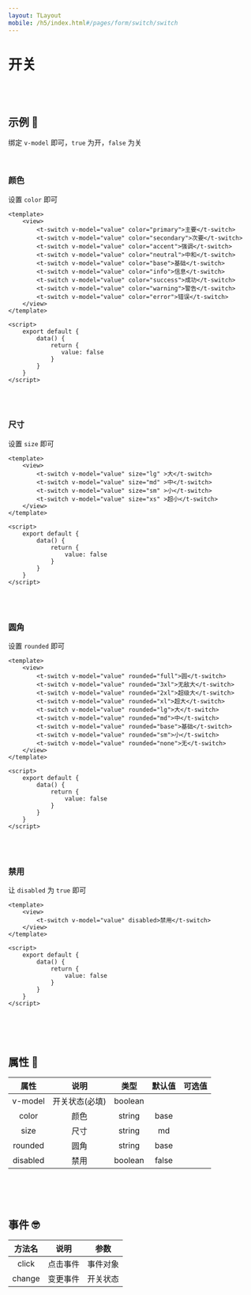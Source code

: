 ```yaml
---
layout: TLayout
mobile: /h5/index.html#/pages/form/switch/switch
---
```


# 开关


<br />
<br />

## 示例 :thinking:

绑定 `v-model` 即可，`true` 为开，`false` 为关

<br />


### 颜色



设置 `color` 即可

```vue
<template>
	<view>
        <t-switch v-model="value" color="primary">主要</t-switch>
        <t-switch v-model="value" color="secondary">次要</t-switch>
        <t-switch v-model="value" color="accent">强调</t-switch>
        <t-switch v-model="value" color="neutral">中和</t-switch>
        <t-switch v-model="value" color="base">基础</t-switch>
        <t-switch v-model="value" color="info">信息</t-switch>
        <t-switch v-model="value" color="success">成功</t-switch>
        <t-switch v-model="value" color="warning">警告</t-switch>
        <t-switch v-model="value" color="error">错误</t-switch>
	</view>
</template>

<script>
    export default {
        data() {
            return {
               value: false
            }
        }
    }
</script>
```

<br />
<br />

### 尺寸

设置 `size` 即可

```vue
<template>
	<view>
        <t-switch v-model="value" size="lg" >大</t-switch>
        <t-switch v-model="value" size="md" >中</t-switch>
        <t-switch v-model="value" size="sm" >小</t-switch>
        <t-switch v-model="value" size="xs" >超小</t-switch>
	</view>
</template>

<script>
    export default {
        data() {
            return {
                value: false
            }
        }
    }
</script>
```

<br />
<br />


### 圆角

设置 `rounded` 即可

```vue
<template>
	<view>
        <t-switch v-model="value" rounded="full">圆</t-switch>
        <t-switch v-model="value" rounded="3xl">无敌大</t-switch>
        <t-switch v-model="value" rounded="2xl">超级大</t-switch>
        <t-switch v-model="value" rounded="xl">超大</t-switch>
        <t-switch v-model="value" rounded="lg">大</t-switch>
        <t-switch v-model="value" rounded="md">中</t-switch>
        <t-switch v-model="value" rounded="base">基础</t-switch>
        <t-switch v-model="value" rounded="sm">小</t-switch>
        <t-switch v-model="value" rounded="none">无</t-switch>
	</view>
</template>

<script>
    export default {
        data() {
            return {
                value: false
            }
        }
    }
</script>
```

<br />
<br />

### 禁用

让 `disabled` 为 `true` 即可

```vue
<template>
	<view>
        <t-switch v-model="value" disabled>禁用</t-switch>
	</view>
</template>

<script>
    export default {
        data() {
            return {
                value: false
            }
        }
    }
</script>
```

<br />
<br />
<br />

## 属性 :monocle_face:

|   属性   |      说明      |  类型   | 默认值 |      可选值       |
| :------: | :------------: | :-----: | :----: | :---------------: |
| v-model  | 开关状态(必填) | boolean |        |   <t-doc-boo />   |
|  color   |      颜色      | string  |  base  |  <t-doc-color />  |
|   size   |      尺寸      | string  |   md   |  <t-doc-size />   |
| rounded  |      圆角      | string  |  base  | <t-doc-rounded /> |
| disabled |      禁用      | boolean | false  |   <t-doc-boo />   |

<br />
<br />
<br />

## 事件 :nerd_face:

| 方法名 |   说明   |   参数   |
| :----: | :------: | :------: |
| click  | 点击事件 | 事件对象 |
| change | 变更事件 | 开关状态 |

<br />
<br />
<br />